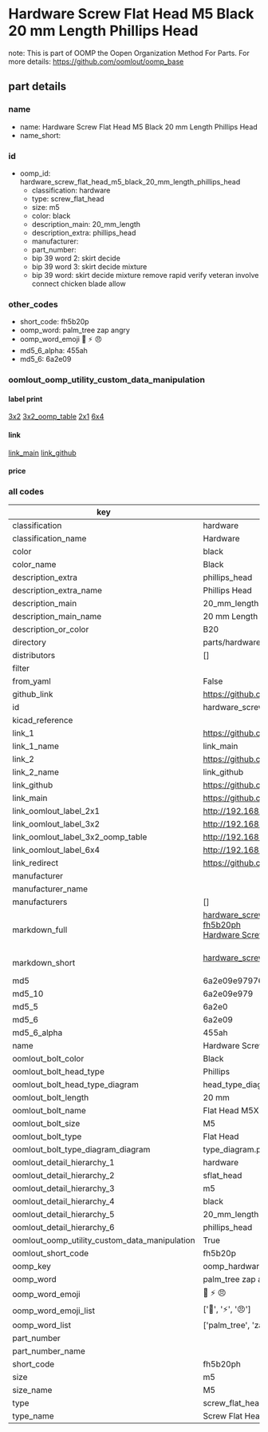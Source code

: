 # Hardware Screw Flat Head M5 Black 20 mm Length Phillips Head  

note: This is part of OOMP the Oopen Organization Method For Parts. For more details: https://github.com/oomlout/oomp_base

##  part details
  







### name
* name: Hardware Screw Flat Head M5 Black 20 mm Length Phillips Head
* name_short: 
### id
* oomp_id: hardware_screw_flat_head_m5_black_20_mm_length_phillips_head
  * classification: hardware
  * type: screw_flat_head
  * size: m5
  * color: black
  * description_main: 20_mm_length
  * description_extra: phillips_head
  * manufacturer: 
  * part_number: 
  * bip 39 word 2: skirt decide
  * bip 39 word 3: skirt decide mixture
  * bip 39 word: skirt decide mixture remove rapid verify veteran involve connect chicken blade allow

### other_codes
* short_code: fh5b20p
* oomp_word: palm_tree zap angry
* oomp_word_emoji :palm_tree: :zap: :angry:
* md5_6_alpha: 455ah
* md5_6: 6a2e09






### oomlout_oomp_utility_custom_data_manipulation
#### label print
[3x2](http://192.168.1.245:1112/?label=oomp%20455ah)
[3x2_oomp_table](http://192.168.1.108:1112/?label=oomp%20455ah)
[2x1](http://192.168.1.242:1112/?label=oomp%20455ah)
[6x4](http://192.168.1.55:1112/?label=oomp%20455ah)    

#### link

[link_main](https://github.com/oomlout/oomlout_oomp_version_1_messy/tree/main/parts/hardware_screw_flat_head_m5_black_20_mm_length_phillips_head) [link_github](https://github.com/oomlout/oomlout_oomp_version_1_messy/tree/main/parts/hardware_screw_flat_head_m5_black_20_mm_length_phillips_head)                             

#### price







### all codes 
| key | value |  
| --- | --- |  
| classification | hardware |  
| classification_name | Hardware |  
| color | black |  
| color_name | Black |  
| description_extra | phillips_head |  
| description_extra_name | Phillips Head |  
| description_main | 20_mm_length |  
| description_main_name | 20 mm Length |  
| description_or_color | B20 |  
| directory | parts/hardware_screw_flat_head_m5_black_20_mm_length_phillips_head |  
| distributors | [] |  
| filter |  |  
| from_yaml | False |  
| github_link | https://github.com/oomlout/oomlout_oomp_part_src/tree/main/parts/hardware_screw_flat_head_m5_black_20_mm_length_phillips_head |  
| id | hardware_screw_flat_head_m5_black_20_mm_length_phillips_head |  
| kicad_reference |  |  
| link_1 | https://github.com/oomlout/oomlout_oomp_version_1_messy/tree/main/parts/hardware_screw_flat_head_m5_black_20_mm_length_phillips_head |  
| link_1_name | link_main |  
| link_2 | https://github.com/oomlout/oomlout_oomp_version_1_messy/tree/main/parts/hardware_screw_flat_head_m5_black_20_mm_length_phillips_head |  
| link_2_name | link_github |  
| link_github | https://github.com/oomlout/oomlout_oomp_version_1_messy/tree/main/parts/hardware_screw_flat_head_m5_black_20_mm_length_phillips_head |  
| link_main | https://github.com/oomlout/oomlout_oomp_version_1_messy/tree/main/parts/hardware_screw_flat_head_m5_black_20_mm_length_phillips_head |  
| link_oomlout_label_2x1 | http://192.168.1.242:1112/?label=oomp%20455ah |  
| link_oomlout_label_3x2 | http://192.168.1.245:1112/?label=oomp%20455ah |  
| link_oomlout_label_3x2_oomp_table | http://192.168.1.108:1112/?label=oomp%20455ah |  
| link_oomlout_label_6x4 | http://192.168.1.55:1112/?label=oomp%20455ah |  
| link_redirect | https://github.com/oomlout/oomlout_oomp_version_1_messy/tree/main/parts/hardware_screw_flat_head_m5_black_20_mm_length_phillips_head |  
| manufacturer |  |  
| manufacturer_name |  |  
| manufacturers | [] |  
| markdown_full | [hardware_screw_flat_head_m5_black_20_mm_length_phillips_head](none)<br>[fh5b20ph](none)<br>[Hardware Screw Flat Head M5 Black 20 Mm Length Phillips Head](none)<br><br> |  
| markdown_short | [hardware_screw_flat_head_m5_black_20_mm_length_phillips_head](none)<br><br> |  
| md5 | 6a2e09e979763e67cad8fb5f1c8e3655 |  
| md5_10 | 6a2e09e979 |  
| md5_5 | 6a2e0 |  
| md5_6 | 6a2e09 |  
| md5_6_alpha | 455ah |  
| name | Hardware Screw Flat Head M5 Black 20 mm Length Phillips Head |  
| oomlout_bolt_color | Black |  
| oomlout_bolt_head_type | Phillips |  
| oomlout_bolt_head_type_diagram | head_type_diagram.png |  
| oomlout_bolt_length | 20 mm |  
| oomlout_bolt_name | Flat Head M5X20 mm Black (Phillips) |  
| oomlout_bolt_size | M5 |  
| oomlout_bolt_type | Flat Head |  
| oomlout_bolt_type_diagram_diagram | type_diagram.png |  
| oomlout_detail_hierarchy_1 | hardware |  
| oomlout_detail_hierarchy_2 | sflat_head |  
| oomlout_detail_hierarchy_3 | m5 |  
| oomlout_detail_hierarchy_4 | black |  
| oomlout_detail_hierarchy_5 | 20_mm_length |  
| oomlout_detail_hierarchy_6 | phillips_head |  
| oomlout_oomp_utility_custom_data_manipulation | True |  
| oomlout_short_code | fh5b20p |  
| oomp_key | oomp_hardware_screw_flat_head_m5_black_20_mm_length_phillips_head |  
| oomp_word | palm_tree zap angry |  
| oomp_word_emoji | :palm_tree: :zap: :angry: |  
| oomp_word_emoji_list | [':palm_tree:', ':zap:', ':angry:'] |  
| oomp_word_list | ['palm_tree', 'zap', 'angry'] |  
| part_number |  |  
| part_number_name |  |  
| short_code | fh5b20ph |  
| size | m5 |  
| size_name | M5 |  
| type | screw_flat_head |  
| type_name | Screw Flat Head |  
